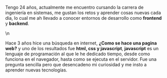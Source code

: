  <p>Tengo 24 años, actualmente me encuentro cursando la carrera de ingeniería en sistemas, me gustan los retos y aprender cosas nuevas cada dia, lo cual me ah llevado a conocer entornos de desarrollo como <strong>frontend</strong> y <strong>backend</strong>. </p>\n
 <p>Hace 3 años hice una búsqueda en internet, <b>¿Como se hace una pagina web?</b> y uno de los resultados fue <b>html, css y javascript</b>, <strong>javascript</strong> es un lenguaje de programación al que le he dedicado tiempo, desde como funciona en el navegador, hasta como se ejecuta en el servidor. Fue una pregunta sencilla pero que desencadeno mi curiosidad y me insto a aprender nuevas tecnologías.</p>
